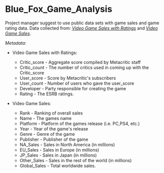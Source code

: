 # Blue_Fox_Game_Analysis
Project manager suggest to use public data sets with game sales and game rating data. Data collected from: [*Video Game Sales with Ratings*](https://www.kaggle.com/datasets/rush4ratio/video-game-sales-with-ratings) and [*Video Game Sales*](https://www.kaggle.com/datasets/gregorut/videogamesales).

*Metadata:*

- Video Game Sales with Ratings:

  - Critic_score - Aggregate score compiled by Metacritic staff
  - Critic_count - The number of critics used in coming up with the Critic_score
  - User_score - Score by Metacritic's subscribers
  - User_count - Number of users who gave the user_score
  - Developer - Party responsible for creating the game
  - Rating - The ESRB ratings.

- Video Game Sales:

  - Rank - Ranking of overall sales
  - Name - The games name
  - Platform - Platform of the games release (i.e. PC,PS4, etc.)
  - Year - Year of the game's release
  - Genre - Genre of the game
  - Publisher - Publisher of the game
  - NA_Sales - Sales in North America (in millions)
  - EU_Sales - Sales in Europe (in millions)
  - JP_Sales - Sales in Japan (in millions)
  - Other_Sales - Sales in the rest of the world (in millions)
  - Global_Sales - Total worldwide sales.
